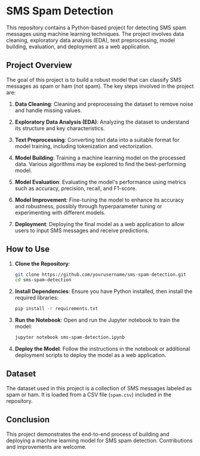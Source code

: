 
# SMS Spam Detection

This repository contains a Python-based project for detecting SMS spam messages using machine learning techniques. The project involves data cleaning, exploratory data analysis (EDA), text preprocessing, model building, evaluation, and deployment as a web application.

## Project Overview

The goal of this project is to build a robust model that can classify SMS messages as spam or ham (not spam). The key steps involved in the project are:

1. **Data Cleaning**: Cleaning and preprocessing the dataset to remove noise and handle missing values.
   
2. **Exploratory Data Analysis (EDA)**: Analyzing the dataset to understand its structure and key characteristics.

3. **Text Preprocessing**: Converting text data into a suitable format for model training, including tokenization and vectorization.

4. **Model Building**: Training a machine learning model on the processed data. Various algorithms may be explored to find the best-performing model.

5. **Model Evaluation**: Evaluating the model's performance using metrics such as accuracy, precision, recall, and F1-score.

6. **Model Improvement**: Fine-tuning the model to enhance its accuracy and robustness, possibly through hyperparameter tuning or experimenting with different models.

7. **Deployment**: Deploying the final model as a web application to allow users to input SMS messages and receive predictions.

## How to Use

1. **Clone the Repository**:
   ```bash
   git clone https://github.com/yourusername/sms-spam-detection.git
   cd sms-spam-detection
   ```

2. **Install Dependencies**:
   Ensure you have Python installed, then install the required libraries:
   ```bash
   pip install -r requirements.txt
   ```

3. **Run the Notebook**:
   Open and run the Jupyter notebook to train the model:
   ```bash
   jupyter notebook sms-spam-detection.ipynb
   ```

4. **Deploy the Model**:
   Follow the instructions in the notebook or additional deployment scripts to deploy the model as a web application.

## Dataset

The dataset used in this project is a collection of SMS messages labeled as spam or ham. It is loaded from a CSV file (`spam.csv`) included in the repository.

## Conclusion

This project demonstrates the end-to-end process of building and deploying a machine learning model for SMS spam detection. Contributions and improvements are welcome.
